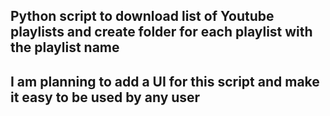 ## Python script to download list of Youtube playlists and create folder for each playlist with the playlist name 
## I am planning to add a UI for this script and make it easy to be used by any user 
